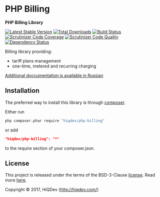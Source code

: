 # PHP Billing

**PHP Billing Library**

[![Latest Stable Version](https://poser.pugx.org/hiqdev/php-billing/v/stable)](https://packagist.org/packages/hiqdev/php-billing)
[![Total Downloads](https://poser.pugx.org/hiqdev/php-billing/downloads)](https://packagist.org/packages/hiqdev/php-billing)
[![Build Status](https://img.shields.io/travis/hiqdev/php-billing.svg)](https://travis-ci.org/hiqdev/php-billing)
[![Scrutinizer Code Coverage](https://img.shields.io/scrutinizer/coverage/g/hiqdev/php-billing.svg)](https://scrutinizer-ci.com/g/hiqdev/php-billing/)
[![Scrutinizer Code Quality](https://img.shields.io/scrutinizer/g/hiqdev/php-billing.svg)](https://scrutinizer-ci.com/g/hiqdev/php-billing/)
[![Dependency Status](https://www.versioneye.com/php/hiqdev:php-billing/dev-master/badge.svg)](https://www.versioneye.com/php/hiqdev:php-billing/dev-master)

Billing library providing:

- tariff plans management
- one-time, metered and recurring charging

[Additional doccumentation is available in Russian](docs/ru.md)

## Installation

The preferred way to install this library is through [composer](http://getcomposer.org/download/).

Either run

```sh
php composer.phar require "hiqdev/php-billing"
```

or add

```json
"hiqdev/php-billing": "*"
```

to the require section of your composer.json.

## License

This project is released under the terms of the BSD-3-Clause [license](LICENSE).
Read more [here](http://choosealicense.com/licenses/bsd-3-clause).

Copyright © 2017, HiQDev (http://hiqdev.com/)
